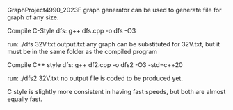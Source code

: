 GraphProject4990_2023F
graph generator can be used to generate file for graph of any size.


Compile C-Style dfs:
g++ dfs.cpp -o dfs -O3

run:
./dfs 32V.txt output.txt
any graph can be substituted for 32V.txt, but it must be in the same folder as the compiled program

Compile C++ style dfs:
g++ df2.cpp -o dfs2 -O3 -std=c++20

run:
./dfs2 32V.txt
no output file is coded to be produced yet.

C style is slightly more consistent in having fast speeds, but both are almost equally fast.
